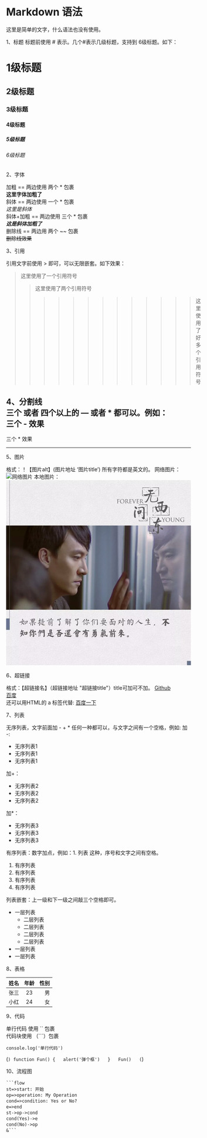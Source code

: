 # Markdown 语法

这里是简单的文字，什么语法也没有使用。

1、标题
标题前使用 # 表示。几个#表示几级标题，支持到 6级标题。如下：
# 1级标题
## 2级标题
### 3级标题
#### 4级标题
##### 5级标题
###### 6级标题

2、字体

加粗 == 两边使用 两个 * 包裹  
**这里字体加粗了**  
斜体 == 两边使用 一个 * 包裹  
*这里是斜体*  
斜体+加粗 == 两边使用 三个 * 包裹  
***这是斜体加粗了***  
删除线 == 两边用 两个 ~~ 包裹  
~~删除线效果~~  

3、引用

引用文字前使用 > 即可，可以无限嵌套。如下效果：
>这里使用了一个引用符号
>>这里使用了两个引用符号
>>>>>>>>>>>>>这里使用了好多个引用符号

4、分割线  
三个 或者 四个以上的 — 或者 * 都可以。例如：  
三个 - 效果  
------
三个 * 效果  
******

5、图片

格式：！【图片alt】(图片地址 ‘图片title’) 所有字符都是英文的。
网络图片：  
![网络图片](http://s1.sinaimg.cn/large/002i1XHNzy7hvsPvF0wbc '无问西东')
本地图片：  
![本地图片](/images/wuwen.jpg '无问西东')

6、超链接

格式：【超链接名】（超链接地址 "超链接title"）title可加可不加。
[Github](https://www.jianshu.com/)  
[百度](https://www.baidu.com/)  
还可以用HTML的 a 标签代替: <a href="https://www.baidu.com" target="_blank">百度一下</a>

7、列表  

无序列表，文字前面加 - + * 任何一种都可以，与文字之间有一个空格，例如: 
加 -:  
- 无序列表1
- 无序列表1
- 无序列表1  

加+：  
+ 无序列表2
+ 无序列表2
+ 无序列表2

加*：  

* 无序列表3
* 无序列表3
* 无序列表3

有序列表：数字加点，例如：1. 列表 这种，序号和文字之间有空格。  

1. 有序列表
2. 有序列表
3. 有序列表
4. 有序列表

列表嵌套：上一级和下一级之间敲三个空格即可。

* 一层列表
   * 二层列表
   * 二层列表
   * 二层列表
   * 二层列表
* 一层列表
* 一层列表

8、表格

姓名|年龄|性别
--|:--:|--:
张三|23|男
小红|24|女

9、代码

单行代码 使用 `` 包裹  
代码块使用 （```）包裹  

`console.log('单行代码')`

(```)
    function Fun() {  
      alert('弹个框')  
    }  
    Fun()  
(```)

10、流程图

    ```flow
    st=>start: 开始
    op=>operation: My Operation
    cond=>condition: Yes or No?
    e=>end
    st->op->cond
    cond(Yes)->e
    cond(No)->op
    &```